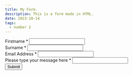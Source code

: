 ```yaml
---
title: My Form.
description: This is a form made in HTML.
date: 2023-10-14
tags:
  - number 2
---
```

<form action='#'>
    <label for="firstname">Firstname *</label>
    <input type="text" id="firstname" name="firstname" required> <br>
    <label for='surname'>Surname *</label> 
    <input type='text' id='surname' name='surname' required> <br>
    <label for="email">Email Address *</label>
    <input type="email" id="email" name="email" required> <br>
    <label for='message'>Please type your message here *</label>
    <input type='text' id='message' name='message' required> <br>
    <input type='submit' value='Submit'>
</form>